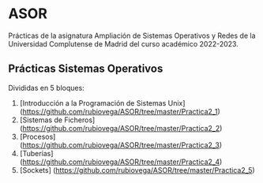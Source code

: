 # ASOR

Prácticas de la asignatura Ampliación de Sistemas Operativos y Redes de la Universidad Complutense de Madrid del curso académico 2022-2023.

## Prácticas Sistemas Operativos
Divididas en 5 bloques:
1. [Introducción a la Programación de Sistemas Unix] (https://github.com/rubiovega/ASOR/tree/master/Practica2_1)
2. [Sistemas de Ficheros] (https://github.com/rubiovega/ASOR/tree/master/Practica2_2)
3. [Procesos] (https://github.com/rubiovega/ASOR/tree/master/Practica2_3)
4. [Tuberías] (https://github.com/rubiovega/ASOR/tree/master/Practica2_4)
5. [Sockets] (https://github.com/rubiovega/ASOR/tree/master/Practica2_5)